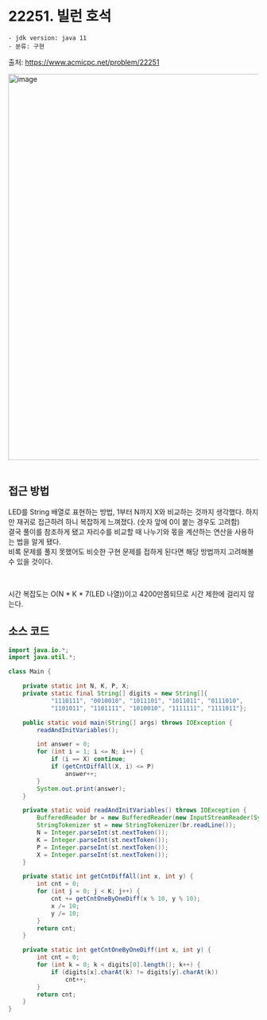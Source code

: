 # 22251. 빌런 호석

    - jdk version: java 11
    - 분류: 구현

출처: https://www.acmicpc.net/problem/22251
<br>

<img width="777" alt="image" src="https://user-images.githubusercontent.com/56334513/205557788-d101039e-7a62-44c4-877c-da78ccd5198e.png">

<br>
<br>

## 접근 방법

LED를 String 배열로 표현하는 방법, 1부터 N까지 X와 비교하는 것까지 생각했다. 하지만 재귀로 접근하려 하니 복잡하게 느껴졌다. (숫자 앞에 0이 붙는 경우도 고려함) <br>
결국 풀이를 참조하게 됐고 자리수를 비교할 때 나누기와 몫을 계산하는 연산을 사용하는 법을 알게 됐다. <br>
비록 문제를 풀지 못했어도 비슷한 구현 문제를 접하게 된다면 해당 방법까지 고려해볼 수 있을 것이다.

<br>

시간 복잡도는 O(N * K * 7(LED 나열))이고 4200만쯤되므로 시간 제한에 걸리지 않는다.

## 소스 코드
```java
import java.io.*;
import java.util.*;

class Main {

    private static int N, K, P, X;
    private static final String[] digits = new String[]{
            "1110111", "0010010", "1011101", "1011011", "0111010",
            "1101011", "1101111", "1010010", "1111111", "1111011"};

    public static void main(String[] args) throws IOException {
        readAndInitVariables();

        int answer = 0;
        for (int i = 1; i <= N; i++) {
            if (i == X) continue;
            if (getCntDiffAll(X, i) <= P)
                answer++;
        }
        System.out.print(answer);
    }

    private static void readAndInitVariables() throws IOException {
        BufferedReader br = new BufferedReader(new InputStreamReader(System.in));
        StringTokenizer st = new StringTokenizer(br.readLine());
        N = Integer.parseInt(st.nextToken());
        K = Integer.parseInt(st.nextToken());
        P = Integer.parseInt(st.nextToken());
        X = Integer.parseInt(st.nextToken());
    }

    private static int getCntDiffAll(int x, int y) {
        int cnt = 0;
        for (int j = 0; j < K; j++) {
            cnt += getCntOneByOneDiff(x % 10, y % 10);
            x /= 10;
            y /= 10;
        }
        return cnt;
    }

    private static int getCntOneByOneDiff(int x, int y) {
        int cnt = 0;
        for (int k = 0; k < digits[0].length(); k++) {
            if (digits[x].charAt(k) != digits[y].charAt(k))
                cnt++;
        }
        return cnt;
    }
}
```